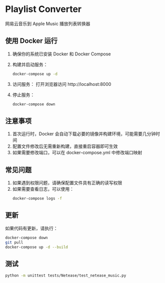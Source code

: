 # Playlist Converter

网易云音乐到 Apple Music 播放列表转换器

## 使用 Docker 运行

1. 确保你的系统已安装 Docker 和 Docker Compose


2. 构建并启动服务：
   ```bash
   docker-compose up -d
   ```

3. 访问服务：
   打开浏览器访问 http://localhost:8000

5. 停止服务：
   ```bash
   docker-compose down
   ```

## 注意事项

1. 首次运行时，Docker 会自动下载必要的镜像并构建环境，可能需要几分钟时间
2. 配置文件修改后无需重新构建，直接重启容器即可生效
3. 如果需要修改端口，可以在 docker-compose.yml 中修改端口映射

## 常见问题

1. 如果遇到权限问题，请确保配置文件具有正确的读写权限
2. 如果需要查看日志，可以使用：
   ```bash
   docker-compose logs -f
   ```

## 更新

如果代码有更新，请执行：
```bash
docker-compose down
git pull
docker-compose up -d --build
```

## 测试
```bash
python -m unittest tests/Netease/test_netease_music.py
```


